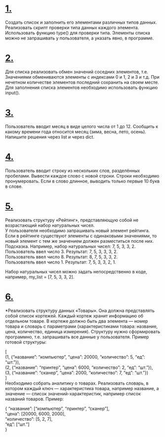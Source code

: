 # [1.](https://github.com/kornilovaap/Python_GeekBrains.ru/blob/main/Lesson_2/tasks/1.py) 
Создать список и заполнить его элементами различных типов данных. Реализовать скрипт проверки типа данных каждого элемента. 
Использовать функцию type() для проверки типа. Элементы списка можно не запрашивать у пользователя, а указать явно, в программе.
 
# [2.](https://github.com/kornilovaap/Python_GeekBrains.ru/blob/main/Lesson_2/tasks/2.py) 
Для списка реализовать обмен значений соседних элементов, т.е. Значениями обмениваются элементы с индексами 0 и 1, 2 и 3 и т.д. 
При нечетном количестве элементов последний сохранить на своем месте. Для заполнения списка элементов необходимо использовать функцию input().
 
# [3.](https://github.com/kornilovaap/Python_GeekBrains.ru/blob/main/Lesson_2/tasks/3.py) 
Пользователь вводит месяц в виде целого числа от 1 до 12. Сообщить к какому времени года относится месяц (зима, весна, лето, осень). 
Напишите решения через list и через dict.
 
# [4.](https://github.com/kornilovaap/Python_GeekBrains.ru/blob/main/Lesson_2/tasks/4.py) 
Пользователь вводит строку из нескольких слов, разделённых пробелами. Вывести каждое слово с новой строки. 
Строки необходимо пронумеровать. Если в слово длинное, выводить только первые 10 букв в слове.
 
# [5.](https://github.com/kornilovaap/Python_GeekBrains.ru/blob/main/Lesson_2/tasks/5.py) 
Реализовать структуру «Рейтинг», представляющую собой не возрастающий набор натуральных чисел.  
У пользователя необходимо запрашивать новый элемент рейтинга. 
Если в рейтинге существуют элементы с одинаковыми значениями, то новый элемент с тем же значением должен разместиться после них.
Подсказка. Например, набор натуральных чисел: 7, 5, 3, 3, 2.    
Пользователь ввел число 3. Результат: 7, 5, 3, 3, 3, 2.    
Пользователь ввел число 8. Результат: 8, 7, 5, 3, 3, 2.   
Пользователь ввел число 1. Результат: 7, 5, 3, 3, 2, 1.    
 
Набор натуральных чисел можно задать непосредственно в коде, например, my_list = [7, 5, 3, 3, 2]. 
 
# [6.](https://github.com/kornilovaap/Python_GeekBrains.ru/blob/main/Lesson_2/tasks/6.py) 
*Реализовать структуру данных «Товары». Она должна представлять собой список кортежей. 
Каждый кортеж хранит информацию об отдельном товаре. В кортеже должно быть два элемента — номер товара и словарь с параметрами 
(характеристиками товара: название, цена, количество, единица измерения). Структуру нужно сформировать программно, т.е. запрашивать все данные у пользователя. 
Пример готовой структуры: 
 
[     
    (1, {“название”: “компьютер”, “цена”: 20000, “количество”: 5, “eд”: “шт.”}),    
    (2, {“название”: “принтер”, “цена”: 6000, “количество”: 2, “eд”: “шт.”}),      
    (3, {“название”: “сканер”, “цена”: 2000, “количество”: 7, “eд”: “шт.”})     
]     
Необходимо собрать аналитику о товарах. Реализовать словарь, в котором каждый ключ — характеристика товара, например название, 
а значение — список значений-характеристик, например список названий товаров. 
Пример: 
 
{ 
“название”: [“компьютер”, “принтер”, “сканер”],     
“цена”: [20000, 6000, 2000],     
“количество”: [5, 2, 7],     
“ед”: [“шт.”]    
} 
 
